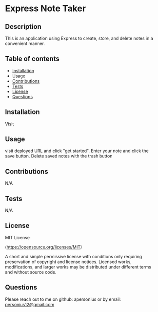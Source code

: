 # Express Note Taker

## Description

This is an application using Express to create, store, and delete notes in a convenient manner. 

## Table of contents

- [Installation](#installation)
- [Usage](#usage)
- [Contributions](#contributions)
- [Tests](#tests)
- [License](#license)
- [Questions](#questions)

## Installation

Visit 

## Usage

visit deployed URL and click "get started". Enter your note and click the save button. Delete saved notes with the trash button

## Contributions

N/A

## Tests

N/A

## License

MIT License

(https://opensource.org/licenses/MIT)

A short and simple permissive license with conditions only requiring preservation of copyright and license notices. Licensed works, modifications, and larger works may be distributed under different terms and without source code.

## Questions

Please reach out to me on github: apersonius or by email: personius12@gmail.com
